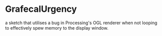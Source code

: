 # GrafecalUrgency
a sketch that utilises a bug in Processing's OGL renderer when not looping to effectively spew memory to the display window.
